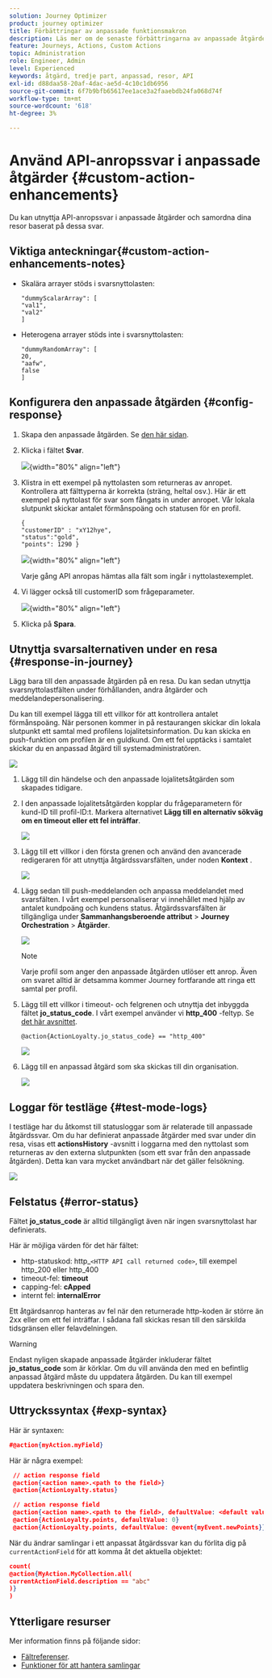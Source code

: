 ```yaml
---
solution: Journey Optimizer
product: journey optimizer
title: Förbättringar av anpassade funktionsmakron
description: Läs mer om de senaste förbättringarna av anpassade åtgärder
feature: Journeys, Actions, Custom Actions
topic: Administration
role: Engineer, Admin
level: Experienced
keywords: åtgärd, tredje part, anpassad, resor, API
exl-id: d88daa58-20af-4dac-ae5d-4c10c1db6956
source-git-commit: 6f7b9bfb65617ee1ace3a2faaebdb24fa068d74f
workflow-type: tm+mt
source-wordcount: '618'
ht-degree: 3%

---
```


# Använd API-anropssvar i anpassade åtgärder {#custom-action-enhancements}

Du kan utnyttja API-anropssvar i anpassade åtgärder och samordna dina resor baserat på dessa svar.

<!--
You can now leverage API call responses in custom actions and orchestrate your journeys based on these responses.

This capability was previously only available when using data sources. You can now use it with custom actions. 
-->

## Viktiga anteckningar{#custom-action-enhancements-notes}

<!--
* Custom actions should only be used with private or internal endpoints, and used with an appropriate capping or throttling limit. See [this page](../configuration/external-systems.md). 
-->

* Skalära arrayer stöds i svarsnyttolasten:

  ```
  "dummyScalarArray": [
  "val1",
  "val2"
  ]
  ```

* Heterogena arrayer stöds inte i svarsnyttolasten:

  ```
  "dummyRandomArray": [
  20,
  "aafw",
  false
  ]
  ```

<!--
## Best practices{#custom-action-enhancements-best-practices}

A capping limit of 5000 calls/s is defined for all custom actions. This limit has been set based on customers usage, to protect external endpoints targeted by custom actions. You need to take this into account in your audience-based journeys by defining an appropriate reading rate (5000 profiles/s when custom actions are used). If needed, you can override this setting by defining a greater capping or throttling limit through our Capping/Throttling APIs. See [this page](../configuration/external-systems.md).

You should not target public endpoints with custom actions for various reasons:

* Without proper capping or throttling, there is a risk of sending too many calls to a public endpoint that may not support such volume.
* Profile data can be sent through custom actions, so targeting a public endpoint could lead to inadvertently sharing personal information externally.
* You have no control on the data being returned by public endpoints. If an endpoint changes its API or starts sending incorrect information, those will be made available in communications sent, with potential negative impacts.
-->

<!--
## Define the custom action {#define-custom-action}

When defining the custom action, two enhancements have been made available: the addition of the GET method and the new payload response field. The other options and parameters are unchanged. See [this page](../action/about-custom-action-configuration.md).

### Endpoint configuration {#endpoint-configuration}

The **URL configuration** section has been renamed **Endpoint configuration**.

In the **Method** drop-down, you can now select **GET**.

![](assets/action-response1.png){width="70%" align="left"}

### Payloads {#payloads-new}

The **Action parameters** section has been renamed **Payloads**. Two fields are available:

* The **Request** field: this field is only available for POST and PUT calling methods.
* The **Response** field: this is the new capability. This field as available for all calling methods.

>[!NOTE]
> 
>Both these fields are optional.

![](assets/action-response2.png){width="70%" align="left"}
-->

## Konfigurera den anpassade åtgärden {#config-response}

1. Skapa den anpassade åtgärden. Se [den här sidan](../action/about-custom-action-configuration.md).

1. Klicka i fältet **Svar**.

   ![](assets/action-response2.png){width="80%" align="left"}

1. Klistra in ett exempel på nyttolasten som returneras av anropet. Kontrollera att fälttyperna är korrekta (sträng, heltal osv.). Här är ett exempel på nyttolast för svar som fångats in under anropet. Vår lokala slutpunkt skickar antalet förmånspoäng och statusen för en profil.

   ```
   {
   "customerID" : "xY12hye",    
   "status":"gold",
   "points": 1290 }
   ```

   ![](assets/action-response4.png){width="80%" align="left"}

   Varje gång API anropas hämtas alla fält som ingår i nyttolastexemplet.

1. Vi lägger också till customerID som frågeparameter.

   ![](assets/action-response9.png){width="80%" align="left"}

1. Klicka på **Spara**.

## Utnyttja svarsalternativen under en resa {#response-in-journey}

Lägg bara till den anpassade åtgärden på en resa. Du kan sedan utnyttja svarsnyttolastfälten under förhållanden, andra åtgärder och meddelandepersonalisering.

Du kan till exempel lägga till ett villkor för att kontrollera antalet förmånspoäng. När personen kommer in på restaurangen skickar din lokala slutpunkt ett samtal med profilens lojalitetsinformation. Du kan skicka en push-funktion om profilen är en guldkund. Om ett fel upptäcks i samtalet skickar du en anpassad åtgärd till systemadministratören.

![](assets/action-response5.png)

1. Lägg till din händelse och den anpassade lojalitetsåtgärden som skapades tidigare.

1. I den anpassade lojalitetsåtgärden kopplar du frågeparametern för kund-ID till profil-ID:t. Markera alternativet **Lägg till en alternativ sökväg om en timeout eller ett fel inträffar**.

   ![](assets/action-response10.png)

1. Lägg till ett villkor i den första grenen och använd den avancerade redigeraren för att utnyttja åtgärdssvarsfälten, under noden **Kontext** .

   ![](assets/action-response6.png)

1. Lägg sedan till push-meddelanden och anpassa meddelandet med svarsfälten. I vårt exempel personaliserar vi innehållet med hjälp av antalet kundpoäng och kundens status. Åtgärdssvarsfälten är tillgängliga under **Sammanhangsberoende attribut** > **Journey Orchestration** > **Åtgärder**.

   ![](assets/action-response8.png)

   >[!NOTE]
   >
   >Varje profil som anger den anpassade åtgärden utlöser ett anrop. Även om svaret alltid är detsamma kommer Journey fortfarande att ringa ett samtal per profil.

1. Lägg till ett villkor i timeout- och felgrenen och utnyttja det inbyggda fältet **jo_status_code**. I vårt exempel använder vi
   **http_400** -feltyp. Se [det här avsnittet](#error-status).

   ```
   @action{ActionLoyalty.jo_status_code} == "http_400"
   ```

   ![](assets/action-response7.png)

1. Lägg till en anpassad åtgärd som ska skickas till din organisation.

   ![](assets/action-response11.png)

## Loggar för testläge {#test-mode-logs}

I testläge har du åtkomst till statusloggar som är relaterade till anpassade åtgärdssvar. Om du har definierat anpassade åtgärder med svar under din resa, visas ett **actionsHistory** -avsnitt i loggarna med den nyttolast som returneras av den externa slutpunkten (som ett svar från den anpassade åtgärden). Detta kan vara mycket användbart när det gäller felsökning.

![](assets/action-response12.png)

## Felstatus {#error-status}

Fältet **jo_status_code** är alltid tillgängligt även när ingen svarsnyttolast har definierats.

Här är möjliga värden för det här fältet:

* http-statuskod: http_`<HTTP API call returned code>`, till exempel http_200 eller http_400
* timeout-fel: **timeout**
* capping-fel: **cApped**
* internt fel: **internalError**

Ett åtgärdsanrop hanteras av fel när den returnerade http-koden är större än 2xx eller om ett fel inträffar. I sådana fall skickas resan till den särskilda tidsgränsen eller felavdelningen.

>[!WARNING]
>
>Endast nyligen skapade anpassade åtgärder inkluderar fältet **jo_status_code** som är körklar. Om du vill använda den med en befintlig anpassad åtgärd måste du uppdatera åtgärden. Du kan till exempel uppdatera beskrivningen och spara den.

## Uttryckssyntax {#exp-syntax}

Här är syntaxen:

```json
#@action{myAction.myField} 
```

Här är några exempel:

```json
 // action response field
 @action{<action name>.<path to the field>}
 @action{ActionLoyalty.status}
```

```json
 // action response field
 @action{<action name>.<path to the field>, defaultValue: <default value expression>}
 @action{ActionLoyalty.points, defaultValue: 0}
 @action{ActionLoyalty.points, defaultValue: @event{myEvent.newPoints}}
```

När du ändrar samlingar i ett anpassat åtgärdssvar kan du förlita dig på `currentActionField` för att komma åt det aktuella objektet:

```json
count(
@action{MyAction.MyCollection.all(
currentActionField.description == "abc"
)}
)
```

## Ytterligare resurser

Mer information finns på följande sidor:

* [Fältreferenser](../building-journeys/expression/field-references.md).
* [Funktioner för att hantera samlingar](../building-journeys/expression/collection-management-functions.md)
